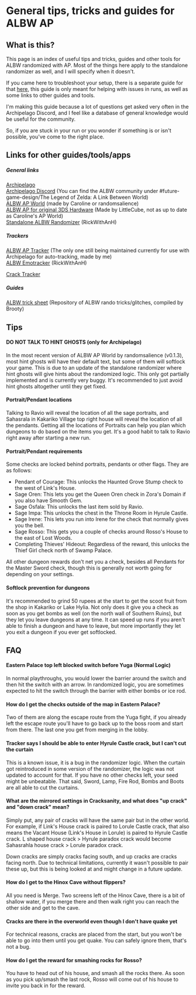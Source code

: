 # General tips, tricks and guides for ALBW AP

## What is this?

This page is an index of useful tips and tricks, guides and other tools for ALBW randomized with AP. Most of the things here apply to the standalone randomizer as well, and I will specify when it doesn't.

If you came here to troubleshoot your setup, there is a separate guide for that [here](..), this guide is only meant for helping with issues in runs, as well as some links to other guides and tools.

I'm making this guide because a lot of questions get asked very often in the Archipelago Discord, and I feel like a database of general knowledge would be useful for the community.

So, if you are stuck in your run or you wonder if something is or isn't possible, you've come to the right place.

## Links for other guides/tools/apps

##### General links

[Archipelago](https://archipelago.gg)  
[Archipelago Discord](https://discord.gg/8Z65BR2) (You can find the ALBW community under #future-game-design/The Legend of Zelda: A Link Between World)  
[ALBW AP World](https://github.com/randomsalience/albw-archipelago) (made by Caroline or randomsalience)  
[ALBW AP for original 3DS Hardware](https://github.com/LittleCube-hax/albw-ap-plugin) (Made by LittleCube, not as up to date as Caroline's AP World)  
[Standalone ALBW Randomizer](https://github.com/rickfay/z17-randomizer) (RickWithAnH)

##### Trackers

[ALBW AP Tracker](https://github.com/Legendgreat/albw-ap-poptracker) (The only one still being maintained currently for use with Archipelago for auto-tracking, made by me)  
[ALBW Emotracker](https://github.com/rickfay/ALBW-Randomizer-Tracker) (RickWithAnH)

[Crack Tracker](https://firedrox.github.io/albw/?page=portals)

##### Guides

[ALBW trick sheet](https://onedrive.live.com/edit?id=9C1FAD54B68F35F4!3195&resid=9C1FAD54B68F35F4!3195&ithint=file%2Cxlsx&redeem=aHR0cHM6Ly8xZHJ2Lm1zL3gvcyFBdlExajdaVXJSLWNtSHRTVnYyU2hUUTJEZzJ2P2U9T0NST3lo&migratedtospo=true&wdo=2&cid=9c1fad54b68f35f4)  (Repository of ALBW rando tricks/glitches, compiled by Brooty)

## Tips

#### DO NOT TALK TO HINT GHOSTS (only for Archipelago)

In the most recent version of ALBW AP World by randomsalience (v0.1.3), most hint ghosts will have their default text, but some of them will softlock your game. This is due to an update of the standalone randomizer where hint ghosts will give hints about the randomized logic. This only got partially implemented and is currently very buggy. It's recommended to just avoid hint ghosts altogether until they get fixed.

#### Portrait/Pendant locations

Talking to Ravio will reveal the location of all the sage portraits, and Sahasrala in Kakariko Village top right house will reveal the location of all the pendants. Getting all the locations of Portraits can help you plan which dungeons to do based on the items you get. It's a good habit to talk to Ravio right away after starting a new run.

#### Portrait/Pendant requirements

Some checks are locked behind portraits, pendants or other flags. They are as follows:

- Pendant of Courage: This unlocks the Haunted Grove Stump check to the west of Link's House.
- Sage Oren: This lets you get the Queen Oren check in Zora's Domain if you also have Smooth Gem.
- Sage Osfala: This unlocks the last item sold by Ravio.
- Sage Impa: This unlocks the chest in the Throne Room in Hyrule Castle.
- Sage Irene: This lets you run into Irene for the check that normally gives you the bell.
- Sage Rosso: This gets you a couple of checks around Rosso's House to the east of Lost Woods.
- Completing Thieves' Hideout: Regardless of the reward, this unlocks the Thief Girl check north of Swamp Palace.

All other dungeon rewards don't net you a check, besides all Pendants for the Master Sword check, though this is generally not worth going for depending on your settings.

#### Softlock prevention for dungeons

It's recommended to grind 50 rupees at the start to get the scoot fruit from the shop in Kakariko or Lake Hylia. Not only does it give you a check as soon as you get bombs as well (on the north wall of Southern Ruins), but they let you leave dungeons at any time. It can speed up runs if you aren't able to finish a dungeon and have to leave, but more importantly they let you exit a dungeon if you ever get softlocked.

## FAQ

#### Eastern Palace top left blocked switch before Yuga (Normal Logic)

In normal playthroughs, you would lower the barrier around the switch and then hit the switch with an arrow. In randomized logic, you are sometimes expected to hit the switch through the barrier with either bombs or ice rod.

#### How do I get the checks outside of the map in Eastern Palace?

Two of them are along the escape route from the Yuga fight, if you already left the escape route you'll have to go back up to the boss room and start from there. The last one you get from merging in the lobby.

#### Tracker says I should be able to enter Hyrule Castle crack, but I can't cut the curtain

This is a known issue, it is a bug in the randomizer logic. When the curtain got reintroduced in some version of the randomizer, the logic was not updated to account for that. If you have no other checks left, your seed might be unbeatable. That said, Sword, Lamp, Fire Rod, Bombs and Boots are all able to cut the curtains.

#### What are the mirrored settings in Cracksanity, and what does "up crack" and "down crack" mean?

Simply put, any pair of cracks will have the same pair but in the other world. For example, if Link's House crack is paired to Lorule Castle crack, that also means the Vacant House (Link's House in Lorule) is paired to Hyrule Castle crack. L shaped house crack > Hyrule paradox crack would become Sahasrahla house crack > Lorule paradox crack.

Down cracks are simply cracks facing south, and up cracks are cracks facing north. Due to technical limitations, currently it wasn't possible to pair these up, but this is being looked at and might change in a future update.

#### How do I get to the Hinox Cave without flippers?

All you need is Merge. Two screens left of the Hinox Cave, there is a bit of shallow water, if you merge there and then walk right you can reach the other side and get to the cave.

#### Cracks are there in the overworld even though I don't have quake yet

For technical reasons, cracks are placed from the start, but you won't be able to go into them until you get quake. You can safely ignore them, that's not a bug.

#### How do I get the reward for smashing rocks for Rosso?

You have to head out of his house, and smash all the rocks there. As soon as you pick up/smash the last rock, Rosso will come out of his house to invite you back in for the reward.
